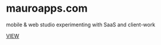 # mauroapps.com
mobile &amp; web studio experimenting with SaaS and client-work

[VIEW](mauroapps.com)
